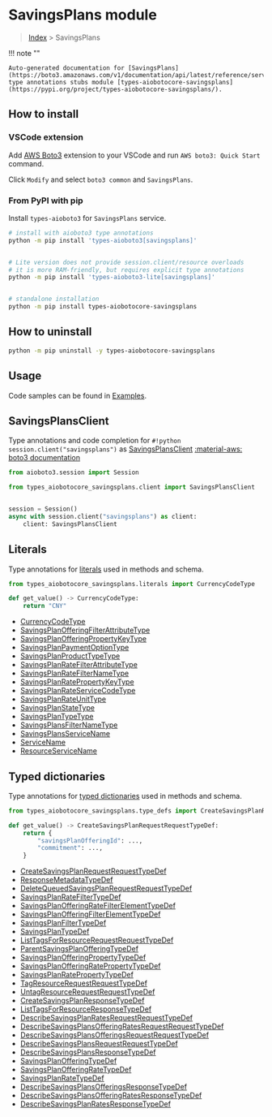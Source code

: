 # SavingsPlans module

> [Index](../README.md) > SavingsPlans


!!! note ""

    Auto-generated documentation for [SavingsPlans](https://boto3.amazonaws.com/v1/documentation/api/latest/reference/services/savingsplans.html#SavingsPlans)
    type annotations stubs module [types-aiobotocore-savingsplans](https://pypi.org/project/types-aiobotocore-savingsplans/).

## How to install

### VSCode extension

Add [AWS Boto3](https://marketplace.visualstudio.com/items?itemName=Boto3typed.boto3-ide)
extension to your VSCode and run `AWS boto3: Quick Start` command.

Click `Modify` and select `boto3 common` and `SavingsPlans`.

### From PyPI with pip

Install `types-aioboto3` for `SavingsPlans` service.

```bash
# install with aioboto3 type annotations
python -m pip install 'types-aioboto3[savingsplans]'


# Lite version does not provide session.client/resource overloads
# it is more RAM-friendly, but requires explicit type annotations
python -m pip install 'types-aioboto3-lite[savingsplans]'


# standalone installation
python -m pip install types-aiobotocore-savingsplans
```



## How to uninstall

```bash
python -m pip uninstall -y types-aiobotocore-savingsplans
```

## Usage

Code samples can be found in [Examples](./usage.md).

## SavingsPlansClient

Type annotations and code completion for  `#!python session.client("savingsplans")` as [SavingsPlansClient](./client.md)
[:material-aws: boto3 documentation](https://boto3.amazonaws.com/v1/documentation/api/latest/reference/services/savingsplans.html#SavingsPlans.Client)

```python title="Usage example"
from aioboto3.session import Session

from types_aiobotocore_savingsplans.client import SavingsPlansClient


session = Session()
async with session.client("savingsplans") as client:
    client: SavingsPlansClient
```








## Literals

Type annotations for [literals](./literals.md) used in methods and schema.

```python title="Usage example"
from types_aiobotocore_savingsplans.literals import CurrencyCodeType

def get_value() -> CurrencyCodeType:
    return "CNY"
```

- [CurrencyCodeType](./literals.md#currencycodetype)
- [SavingsPlanOfferingFilterAttributeType](./literals.md#savingsplanofferingfilterattributetype)
- [SavingsPlanOfferingPropertyKeyType](./literals.md#savingsplanofferingpropertykeytype)
- [SavingsPlanPaymentOptionType](./literals.md#savingsplanpaymentoptiontype)
- [SavingsPlanProductTypeType](./literals.md#savingsplanproducttypetype)
- [SavingsPlanRateFilterAttributeType](./literals.md#savingsplanratefilterattributetype)
- [SavingsPlanRateFilterNameType](./literals.md#savingsplanratefilternametype)
- [SavingsPlanRatePropertyKeyType](./literals.md#savingsplanratepropertykeytype)
- [SavingsPlanRateServiceCodeType](./literals.md#savingsplanrateservicecodetype)
- [SavingsPlanRateUnitType](./literals.md#savingsplanrateunittype)
- [SavingsPlanStateType](./literals.md#savingsplanstatetype)
- [SavingsPlanTypeType](./literals.md#savingsplantypetype)
- [SavingsPlansFilterNameType](./literals.md#savingsplansfilternametype)
- [SavingsPlansServiceName](./literals.md#savingsplansservicename)
- [ServiceName](./literals.md#servicename)
- [ResourceServiceName](./literals.md#resourceservicename)




## Typed dictionaries

Type annotations for [typed dictionaries](./type_defs.md) used in methods and schema.

```python title="Usage example"
from types_aiobotocore_savingsplans.type_defs import CreateSavingsPlanRequestRequestTypeDef

def get_value() -> CreateSavingsPlanRequestRequestTypeDef:
    return {
        "savingsPlanOfferingId": ...,
        "commitment": ...,
    }
```

- [CreateSavingsPlanRequestRequestTypeDef](./type_defs.md#createsavingsplanrequestrequesttypedef)
- [ResponseMetadataTypeDef](./type_defs.md#responsemetadatatypedef)
- [DeleteQueuedSavingsPlanRequestRequestTypeDef](./type_defs.md#deletequeuedsavingsplanrequestrequesttypedef)
- [SavingsPlanRateFilterTypeDef](./type_defs.md#savingsplanratefiltertypedef)
- [SavingsPlanOfferingRateFilterElementTypeDef](./type_defs.md#savingsplanofferingratefilterelementtypedef)
- [SavingsPlanOfferingFilterElementTypeDef](./type_defs.md#savingsplanofferingfilterelementtypedef)
- [SavingsPlanFilterTypeDef](./type_defs.md#savingsplanfiltertypedef)
- [SavingsPlanTypeDef](./type_defs.md#savingsplantypedef)
- [ListTagsForResourceRequestRequestTypeDef](./type_defs.md#listtagsforresourcerequestrequesttypedef)
- [ParentSavingsPlanOfferingTypeDef](./type_defs.md#parentsavingsplanofferingtypedef)
- [SavingsPlanOfferingPropertyTypeDef](./type_defs.md#savingsplanofferingpropertytypedef)
- [SavingsPlanOfferingRatePropertyTypeDef](./type_defs.md#savingsplanofferingratepropertytypedef)
- [SavingsPlanRatePropertyTypeDef](./type_defs.md#savingsplanratepropertytypedef)
- [TagResourceRequestRequestTypeDef](./type_defs.md#tagresourcerequestrequesttypedef)
- [UntagResourceRequestRequestTypeDef](./type_defs.md#untagresourcerequestrequesttypedef)
- [CreateSavingsPlanResponseTypeDef](./type_defs.md#createsavingsplanresponsetypedef)
- [ListTagsForResourceResponseTypeDef](./type_defs.md#listtagsforresourceresponsetypedef)
- [DescribeSavingsPlanRatesRequestRequestTypeDef](./type_defs.md#describesavingsplanratesrequestrequesttypedef)
- [DescribeSavingsPlansOfferingRatesRequestRequestTypeDef](./type_defs.md#describesavingsplansofferingratesrequestrequesttypedef)
- [DescribeSavingsPlansOfferingsRequestRequestTypeDef](./type_defs.md#describesavingsplansofferingsrequestrequesttypedef)
- [DescribeSavingsPlansRequestRequestTypeDef](./type_defs.md#describesavingsplansrequestrequesttypedef)
- [DescribeSavingsPlansResponseTypeDef](./type_defs.md#describesavingsplansresponsetypedef)
- [SavingsPlanOfferingTypeDef](./type_defs.md#savingsplanofferingtypedef)
- [SavingsPlanOfferingRateTypeDef](./type_defs.md#savingsplanofferingratetypedef)
- [SavingsPlanRateTypeDef](./type_defs.md#savingsplanratetypedef)
- [DescribeSavingsPlansOfferingsResponseTypeDef](./type_defs.md#describesavingsplansofferingsresponsetypedef)
- [DescribeSavingsPlansOfferingRatesResponseTypeDef](./type_defs.md#describesavingsplansofferingratesresponsetypedef)
- [DescribeSavingsPlanRatesResponseTypeDef](./type_defs.md#describesavingsplanratesresponsetypedef)

